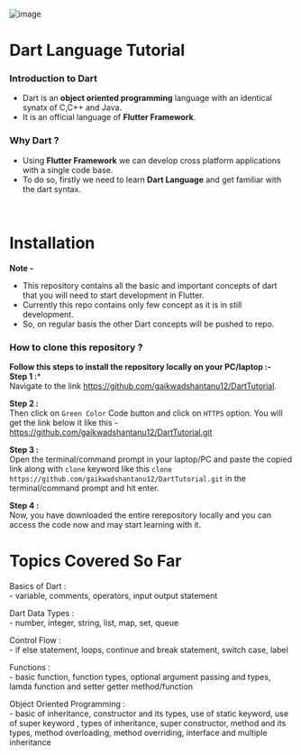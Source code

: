
![image](https://user-images.githubusercontent.com/100210691/207077636-3bb1d24a-b343-41ef-bd62-219cec63192f.png)


# Dart Language Tutorial

### Introduction to Dart
- Dart is an **object oriented programming** language with an identical synatx of C,C++ and Java. 
- It is an official language of **Flutter Framework**. 

### Why Dart ?
- Using **Flutter Framework** we can develop cross platform applications with a single code base. 
- To do so, firstly we need to learn **Dart Language** and get familiar with the dart syntax.
<br>

# Installation
**Note -** 
- This repository contains all the basic and important concepts of dart that you will need to start development in Flutter. 
- Currently this repo contains only few concept as it is in still development.
- So, on regular basis the other Dart concepts will be pushed to repo.

### How to clone this repository ?
**Follow this steps to install the repository locally on your PC/laptop :-**  
**Step 1 :***  
Navigate to the link https://github.com/gaikwadshantanu12/DartTutorial.

**Step 2 :**  
Then click on ``Green Color`` Code button and click on ``HTTPS`` option. You will get the link below it like this - https://github.com/gaikwadshantanu12/DartTutorial.git

**Step 3 :**   
Open the terminal/command prompt in your laptop/PC and paste the copied link along with ``clone`` keyword like this ``clone https://github.com/gaikwadshantanu12/DartTutorial.git`` in the terminal/command prompt and hit enter. 

**Step 4 :**  
Now, you have downloaded the entire rerepository locally and you can access the code now and may start learning with it.


# Topics Covered So Far
Basics of Dart :  
    - variable, comments, operators, input output statement

Dart Data Types :  
    - number, integer, string, list, map, set, queue

Control Flow :   
    - if else statement, loops, continue and break statement, switch case, label 
    
Functions :  
    - basic function, function types, optional argument passing and types, lamda function and setter getter method/function   
    
Object Oriented Programming :  
    - basic of inheritance, constructor and its types, use of static keyword, use of super keyword , types of inheritance, super constructor, method and its types, method overloading, method overriding, interface and multiple inheritance
